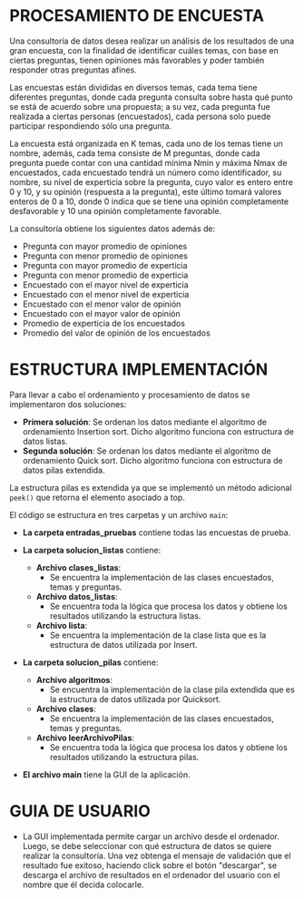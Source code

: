 # **PROCESAMIENTO DE ENCUESTA**

Una consultoría de datos desea realizar un análisis de los resultados de una gran encuesta, 
con la finalidad de identificar cuáles temas, con base en ciertas preguntas, 
tienen opiniones más favorables y poder también responder otras preguntas afines.

Las encuestas están divididas en diversos temas, cada tema
tiene diferentes preguntas, donde cada pregunta consulta sobre hasta qué punto se está de
acuerdo sobre una propuesta; a su vez, cada pregunta fue realizada a ciertas personas
(encuestados), cada persona solo puede participar respondiendo sólo
una pregunta.

La encuesta está organizada en K temas, cada uno de los temas tiene un
nombre, además, cada tema consiste de M preguntas, donde cada pregunta
puede contar con una cantidad mínima Nmin y máxima Nmax de encuestados,
cada encuestado tendrá un número como identificador, su nombre, su nivel de
experticia sobre la pregunta, cuyo valor es entero entre 0 y 10, y su opinión
(respuesta a la pregunta), este último tomará valores enteros de 0 a 10, donde 0
indica que se tiene una opinión completamente desfavorable y 10 una opinión
completamente favorable.

La consultoría obtiene los siguientes datos además de:

- Pregunta con mayor promedio de opiniones
- Pregunta con menor promedio de opiniones
- Pregunta con mayor promedio de experticia
- Pregunta con menor promedio de experticia
- Encuestado con el mayor nivel de experticia
- Encuestado con el menor nivel de experticia
- Encuestado con el menor valor de opinión
- Encuestado con el mayor valor de opinión
- Promedio de experticia de los encuestados
- Promedio del valor de opinión de los encuestados

# **ESTRUCTURA IMPLEMENTACIÓN**

Para llevar a cabo el ordenamiento y procesamiento de datos se implementaron dos soluciones:

- **Primera solución**: Se ordenan los datos mediante el algoritmo de ordenamiento Insertion sort. Dicho algoritmo funciona con estructura de datos listas.
- **Segunda solución**: Se ordenan los datos mediante el algoritmo de ordenamiento Quick sort. Dicho algoritmo funciona con estructura de datos pilas extendida.

La estructura pilas es extendida ya que se implementó un método adicional `peek()` que retorna el elemento asociado a top.

El código se estructura en tres carpetas y un archivo `main`:

- **La carpeta entradas_pruebas** contiene todas las encuestas de prueba.

- **La carpeta solucion_listas** contiene:
  - **Archivo clases_listas**:
    - Se encuentra la implementación de las clases encuestados, temas y preguntas.
  - **Archivo datos_listas**:
    - Se encuentra toda la lógica que procesa los datos y obtiene los resultados utilizando la estructura listas.
  - **Archivo lista**:
    - Se encuentra la implementación de la clase lista que es la estructura de datos utilizada por Insert.

- **La carpeta solucion_pilas** contiene:
  - **Archivo algoritmos**:
    - Se encuentra la implementación de la clase pila extendida que es la estructura de datos utilizada por Quicksort.
  - **Archivo clases**:
    - Se encuentra la implementación de las clases encuestados, temas y preguntas.
  - **Archivo leerArchivoPilas**:
    - Se encuentra toda la lógica que procesa los datos y obtiene los resultados utilizando la estructura pilas.

- **El archivo main** tiene la GUI de la aplicación.

# **GUIA DE USUARIO**
- La GUI implementada permite cargar un archivo desde el ordenador. Luego, se debe seleccionar con qué estructura de datos
  se quiere realizar la consultoría. Una vez obtenga el mensaje de validación que el resultado fue exitoso, haciendo click sobre el botón
  "descargar", se descarga el archivo de resultados en el ordenador del usuario con el nombre que él decida colocarle.




    
    
      


